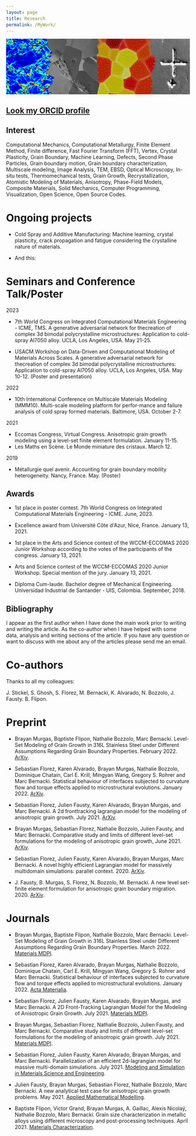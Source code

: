 ```yaml
---
layout: page
title: Research
permalink: /MyWork/
---
```


![My cover](/assets/cover.png)

## [Look my ORCID profile](https://orcid.org/0000-0002-6513-7505)

## Interest

Computational Mechanics, Computational Metallurgy, Finite Element Method, Finite difference, Fast Fourier Transform (FFT), Vertex, Crystal Plasticity, Grain Boundary, Machine Learning, Defects, Second Phase Particles, Grain boundary motion, Grain boundary characterization, Multiscale modeling, Image Analysis, TEM, EBSD, Optical Microscopy, In-situ tests, Thermomechanical tests, Grain Growth, Recrystallization, Atomistic Modeling of Materials, Anisotropy, Phase-Field Models, Composite Materials, Solid Mechanics, Computer Programming, Visualization, Open Science, Open Source Codes.

# Ongoing projects

* Cold Spray and Additive Manufacturing: Machine learning, crystal plasticity, crack propagation and fatigue considering the crystalline nature of materials.

* And this: 

# Seminars and Conference Talk/Poster

2023

* 7th  World  Congress  on  Integrated  Computational  Materials  Engineering  -  ICME, TMS. A generative adversarial network for thecreation of complex 3d bimodal polycrystalline microstructures: Application to cold-spray Al7050 alloy. UCLA, Los Angeles, USA. May 21-25.

* USACM  Workshop  on  Data-Driven  and  Computational  Modeling  of  Materials Across Scales. A generative adversarial network for thecreation of complex 3d bimodal polycrystalline microstructures: Application to cold-spray Al7050 alloy. UCLA, Los Angeles, USA. May 10-12. (Poster and presentation)

2022
* 10th International Conference on Multiscale Materials Modeling (MMM10). Multi-scale modeling platform for perfor-mance and failure analysis of cold spray formed materials. Baltimore, USA. October 2-7.

2021
* Eccomas Congress, Virtual Congress. Anisotropic grain  growth  modeling  using  a  level-set  finite  element  formulation. January 11-15.
* Les Maths en Scène. Le Monde miniature des cristaux. March 12.

2019
* Métallurgie quel avenir. Accounting for grain boundary mobility heterogeneity. Nancy, France. May. (Poster)

## Awards

* 1st place in poster contest. 7th World Congress on Integrated Computational Materials Engineering - ICME. June, 2023.

* Excellence award from Université Côte d'Azur, Nice, France. January 13, 2021.

* 1st place in the Arts and Science contest of the WCCM-ECCOMAS 2020 Junior Workshop according to the votes of the participants of the congress. January 13, 2021.

* Arts and Science contest of the WCCM-ECCOMAS 2020 Junior Workshop. Special mention of the jury. January 13, 2021.

* Diploma Cum-laude. Bachelor degree of Mechanical Engineering. Universidad Industrial de Santander - UIS, Colombia. September, 2018.

## Bibliography

I appear as the first author when I have done the main work prior to writing and writing the article. As the co-author when I have helped with some data, analysis and writing sections of the article. If you have any question or want to discuss with me about any of the articles please send me an email.

# Co-authors

Thanks to all my colleagues:

J. Stickel, S. Ghosh, S. Florez, M. Bernacki, K. Alvarado, N. Bozzolo, J. Fausty. B. Flipon.

# Preprint 

* Brayan Murgas, Bqptiste Flipon, Nathalie Bozzolo, Marc Bernacki. Level-Set Modeling of Grain Growth in 316L Stainless Steel under Different Assumptions Regarding Grain Boundary Properties. February 2022. [ArXiv](https://arxiv.org/abs/2202.04930).

* Sebastian Florez, Karen Alvarado, Brayan Murgas, Nathalie Bozzolo, Dominique Chatain, Carl E. Krill, Mingyan Wang, Gregory S. Rohrer and Marc Bernacki. Statistical behaviour of interfaces subjected to curvature flow and torque effects applied to microstructural evolutions. January 2022. [ArXiv](https://arxiv.org/abs/2106.05605).

* Sebastian Florez, Julien Fausty, Karen Alvarado, Brayan Murgas, and Marc Bernacki. A 2d fronttracking lagrangian model for the modeling of anisotropic grain growth. July 2021. [ArXiv](https://arxiv.org/abs/2106.04892v1).

* Brayan Murgas, Sebastian Florez, Nathalie Bozzolo, Julien Fausty, and Marc Bernacki. Comparative study and limits of different level-set formulations for the modeling of anisotropic grain growth, June 2021. [ArXiv](https://arxiv.org/abs/2106.03565).

* Sebastian Florez, Julien Fausty, Karen Alvarado, Brayan Murgas, Marc Bernacki. A novel highly efficient Lagrangian model for massively multidomain simulations: parallel context. 2020. [ArXiv](https://arxiv.org/abs/2009.04424).

* J. Fausty, B. Murgas, S. Florez, N. Bozzolo, M. Bernacki. A new level set-finite element formulation for anisotropic grain boundary migration. 2020. [ArXiv](https://arxiv.org/abs/2006.15531).

# Journals

* Brayan Murgas, Baptiste Flipon, Nathalie Bozzolo, Marc Bernacki. Level-Set Modeling of Grain Growth in 316L Stainless Steel under Different Assumptions Regarding Grain Boundary Properties. March 2022. [Materials MDPI](https://www.mdpi.com/1996-1944/15/7/2434).

* Sebastian Florez, Karen Alvarado, Brayan Murgas, Nathalie Bozzolo, Dominique Chatain, Carl E. Krill, Mingyan Wang, Gregory S. Rohrer and Marc Bernacki. Statistical behaviour of interfaces subjected to curvature flow and torque effects applied to microstructural evolutions. January 2022. [Acta Materialia](https://www.sciencedirect.com/science/article/pii/S1359645421008387).

* Sebastian Florez, Julien Fausty, Karen Alvarado, Brayan Murgas, and Marc Bernacki. A 2D Front-Tracking Lagrangian Model for the Modeling of Anisotropic Grain Growth. July 2021. [Materials MDPI](https://www.mdpi.com/1996-1944/14/15/4219).

* Brayan Murgas, Sebastian Florez, Nathalie Bozzolo, Julien Fausty, and Marc Bernacki. Comparative study and limits of different level-set formulations for the modeling of anisotropic grain growth. July 2021. [Materials MDPI](https://www.mdpi.com/1996-1944/14/14/3883).

* Sebastian Florez, Julien Fausty, Karen Alvarado, Brayan Murgas, and Marc Bernacki. Parallelization of an efficient 2d-lagrangian model for massive multi-domain simulations. July 2021. [Modeling and Simulation in Materials Science and Engineering](https://doi.org/10.1088/1361-651x/ac0ae7). 

* Julien Fausty, Brayan Murgas, Sebastian Florez, Nathalie Bozzolo, Marc Bernacki. A new analytical test case for anisotropic grain growth problems. May 2021. [Applied Mathematical Modelling](https://doi.org/10.1016/j.apm.2020.11.035).

* Baptiste Flipon, Victor Grand, Brayan Murgas, A. Gaillac, Alexis Nicolaÿ, Nathalie Bozzolo, Marc Bernacki. Grain size characterization in metallic alloys using different microscopy and post-processing techniques. April 2021. [Materials Characterization](https://doi.org/10.1016/j.matchar.2021.110977).

